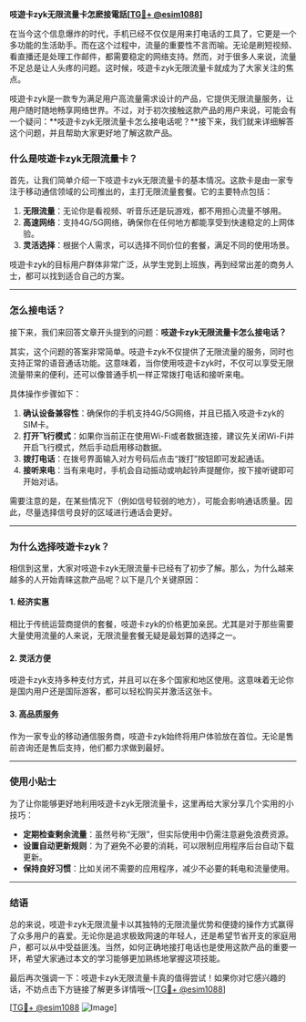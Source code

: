 **吱遊卡zyk无限流量卡怎麽接電話[[TG💪+ @esim1088](https://t.me/s/esim1088)]**

在当今这个信息爆炸的时代，手机已经不仅仅是用来打电话的工具了，它更是一个多功能的生活助手。而在这个过程中，流量的重要性不言而喻。无论是刷短视频、看直播还是处理工作邮件，都需要稳定的网络支持。然而，对于很多人来说，流量不足总是让人头疼的问题。这时候，吱遊卡zyk无限流量卡就成为了大家关注的焦点。

吱遊卡zyk是一款专为满足用户高流量需求设计的产品，它提供无限流量服务，让用户随时随地畅享网络世界。不过，对于初次接触这款产品的用户来说，可能会有一个疑问：**吱遊卡zyk无限流量卡怎么接电话呢？**接下来，我们就来详细解答这个问题，并且帮助大家更好地了解这款产品。

### 什么是吱遊卡zyk无限流量卡？

首先，让我们简单介绍一下吱遊卡zyk无限流量卡的基本情况。这款卡是由一家专注于移动通信领域的公司推出的，主打无限流量套餐。它的主要特点包括：

1. **无限流量**：无论你是看视频、听音乐还是玩游戏，都不用担心流量不够用。
2. **高速网络**：支持4G/5G网络，确保你在任何地方都能享受到快速稳定的上网体验。
3. **灵活选择**：根据个人需求，可以选择不同价位的套餐，满足不同的使用场景。

吱遊卡zyk的目标用户群体非常广泛，从学生党到上班族，再到经常出差的商务人士，都可以找到适合自己的方案。

---

### 怎么接电话？

接下来，我们来回答文章开头提到的问题：**吱遊卡zyk无限流量卡怎么接电话？**

其实，这个问题的答案非常简单。吱遊卡zyk不仅提供了无限流量的服务，同时也支持正常的语音通话功能。这意味着，当你使用吱遊卡zyk时，不仅可以享受无限流量带来的便利，还可以像普通手机一样正常拨打电话和接听来电。

具体操作步骤如下：

1. **确认设备兼容性**：确保你的手机支持4G/5G网络，并且已插入吱遊卡zyk的SIM卡。
2. **打开飞行模式**：如果你当前正在使用Wi-Fi或者数据连接，建议先关闭Wi-Fi并开启飞行模式，然后手动启用移动数据。
3. **拨打电话**：在拨号界面输入对方号码后点击“拨打”按钮即可发起通话。
4. **接听来电**：当有来电时，手机会自动振动或响起铃声提醒你，按下接听键即可开始对话。

需要注意的是，在某些情况下（例如信号较弱的地方），可能会影响通话质量。因此，尽量选择信号良好的区域进行通话会更好。

---

### 为什么选择吱遊卡zyk？

相信到这里，大家对吱遊卡zyk无限流量卡已经有了初步了解。那么，为什么越来越多的人开始青睐这款产品呢？以下是几个关键原因：

#### 1. 经济实惠
相比于传统运营商提供的套餐，吱遊卡zyk的价格更加亲民。尤其是对于那些需要大量使用流量的人来说，无限流量套餐无疑是最划算的选择之一。

#### 2. 灵活方便
吱遊卡zyk支持多种支付方式，并且可以在多个国家和地区使用。这意味着无论你是国内用户还是国际游客，都可以轻松购买并激活这张卡。

#### 3. 高品质服务
作为一家专业的移动通信服务商，吱遊卡zyk始终将用户体验放在首位。无论是售前咨询还是售后支持，他们都力求做到最好。

---

### 使用小贴士

为了让你能够更好地利用吱遊卡zyk无限流量卡，这里再给大家分享几个实用的小技巧：

- **定期检查剩余流量**：虽然号称“无限”，但实际使用中仍需注意避免浪费资源。
- **设置自动更新规则**：为了避免不必要的消耗，可以限制应用程序后台自动下载更新。
- **保持良好习惯**：比如关闭不需要的应用程序，减少不必要的耗电和流量使用。

---

### 结语

总的来说，吱遊卡zyk无限流量卡以其独特的无限流量优势和便捷的操作方式赢得了众多用户的喜爱。无论你是追求极致网速的年轻人，还是希望节省开支的家庭用户，都可以从中受益匪浅。当然，如何正确地接打电话也是使用这款产品的重要一环，希望大家通过本文的学习能够更加熟练地掌握这项技能。

最后再次强调一下：吱遊卡zyk无限流量卡真的值得尝试！如果你对它感兴趣的话，不妨点击下方链接了解更多详情哦～[[TG💪+ @esim1088](https://t.me/s/esim1088)]

[[TG💪+ @esim1088](https://t.me/s/esim1088) ![Image](https://i.postimg.cc/4NQfJmqS/Snipaste-2025-05-13-00-14-12.png)]